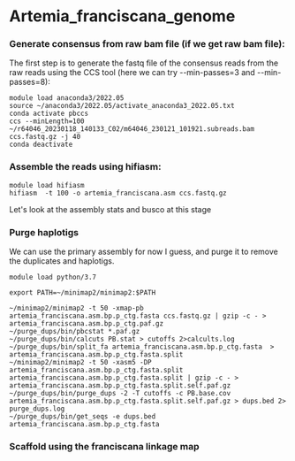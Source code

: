 # Artemia_franciscana_genome

### Generate consensus from raw bam file (if we get raw bam file):

The first step is to generate the fastq file of the consensus reads from the raw reads using the CCS tool (here we can try --min-passes=3 and --min-passes=8):
```
module load anaconda3/2022.05
source ~/anaconda3/2022.05/activate_anaconda3_2022.05.txt
conda activate pbccs
ccs --minLength=100 ~/r64046_20230118_140133_C02/m64046_230121_101921.subreads.bam ccs.fastq.gz -j 40
conda deactivate
```
### Assemble the reads using hifiasm:
```
module load hifiasm
hifiasm  -t 100 -o artemia_franciscana.asm ccs.fastq.gz 
```
Let's look at the assembly stats and busco at this stage
### Purge haplotigs 
We can use the primary assembly for now I guess, and purge it to remove the duplicates and haplotigs.
```
module load python/3.7

export PATH=~/minimap2/minimap2:$PATH

~/minimap2/minimap2 -t 50 -xmap-pb artemia_franciscana.asm.bp.p_ctg.fasta ccs.fastq.gz | gzip -c - > artemia_franciscana.asm.bp.p_ctg.paf.gz
~/purge_dups/bin/pbcstat *.paf.gz
~/purge_dups/bin/calcuts PB.stat > cutoffs 2>calcults.log
~/purge_dups/bin/split_fa artemia_franciscana.asm.bp.p_ctg.fasta  > artemia_franciscana.asm.bp.p_ctg.fasta.split
~/minimap2/minimap2 -t 50 -xasm5 -DP artemia_franciscana.asm.bp.p_ctg.fasta.split artemia_franciscana.asm.bp.p_ctg.fasta.split | gzip -c - > artemia_franciscana.asm.bp.p_ctg.fasta.split.self.paf.gz
~/purge_dups/bin/purge_dups -2 -T cutoffs -c PB.base.cov artemia_franciscana.asm.bp.p_ctg.fasta.split.self.paf.gz > dups.bed 2> purge_dups.log
~/purge_dups/bin/get_seqs -e dups.bed artemia_franciscana.asm.bp.p_ctg.fasta
```
### Scaffold using the franciscana linkage map
```
```


